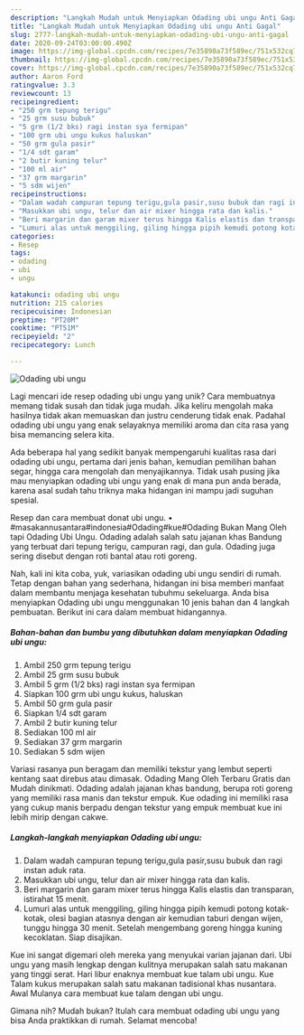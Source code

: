 ```yaml
---
description: "Langkah Mudah untuk Menyiapkan Odading ubi ungu Anti Gagal"
title: "Langkah Mudah untuk Menyiapkan Odading ubi ungu Anti Gagal"
slug: 2777-langkah-mudah-untuk-menyiapkan-odading-ubi-ungu-anti-gagal
date: 2020-09-24T03:00:00.490Z
image: https://img-global.cpcdn.com/recipes/7e35890a73f589ec/751x532cq70/odading-ubi-ungu-foto-resep-utama.jpg
thumbnail: https://img-global.cpcdn.com/recipes/7e35890a73f589ec/751x532cq70/odading-ubi-ungu-foto-resep-utama.jpg
cover: https://img-global.cpcdn.com/recipes/7e35890a73f589ec/751x532cq70/odading-ubi-ungu-foto-resep-utama.jpg
author: Aaron Ford
ratingvalue: 3.3
reviewcount: 13
recipeingredient:
- "250 grm tepung terigu"
- "25 grm susu bubuk"
- "5 grm (1/2 bks) ragi instan sya fermipan"
- "100 grm ubi ungu kukus haluskan"
- "50 grm gula pasir"
- "1/4 sdt garam"
- "2 butir kuning telur"
- "100 ml air"
- "37 grm margarin"
- "5 sdm wijen"
recipeinstructions:
- "Dalam wadah campuran tepung terigu,gula pasir,susu bubuk dan ragi instan aduk rata."
- "Masukkan ubi ungu, telur dan air mixer hingga rata dan kalis."
- "Beri margarin dan garam mixer terus hingga Kalis elastis dan transparan, istirahat 15 menit."
- "Lumuri alas untuk menggiling, giling hingga pipih kemudi potong kotak-kotak, olesi bagian atasnya dengan air kemudian taburi dengan wijen, tunggu hingga 30 menit. Setelah mengembang goreng hingga kuning kecoklatan. Siap disajikan."
categories:
- Resep
tags:
- odading
- ubi
- ungu

katakunci: odading ubi ungu 
nutrition: 215 calories
recipecuisine: Indonesian
preptime: "PT20M"
cooktime: "PT51M"
recipeyield: "2"
recipecategory: Lunch

---
```



![Odading ubi ungu](https://img-global.cpcdn.com/recipes/7e35890a73f589ec/751x532cq70/odading-ubi-ungu-foto-resep-utama.jpg)

Lagi mencari ide resep odading ubi ungu yang unik? Cara membuatnya memang tidak susah dan tidak juga mudah. Jika keliru mengolah maka hasilnya tidak akan memuaskan dan justru cenderung tidak enak. Padahal odading ubi ungu yang enak selayaknya memiliki aroma dan cita rasa yang bisa memancing selera kita.

Ada beberapa hal yang sedikit banyak mempengaruhi kualitas rasa dari odading ubi ungu, pertama dari jenis bahan, kemudian pemilihan bahan segar, hingga cara mengolah dan menyajikannya. Tidak usah pusing jika mau menyiapkan odading ubi ungu yang enak di mana pun anda berada, karena asal sudah tahu triknya maka hidangan ini mampu jadi suguhan spesial.

Resep dan cara membuat donat ubi ungu. • #masakannusantara#indonesia#Odading#kue#Odading Bukan Mang Oleh tapi Odading Ubi Ungu. Odading adalah salah satu jajanan khas Bandung yang terbuat dari tepung terigu, campuran ragi, dan gula. Odading juga sering disebut dengan roti bantal atau roti goreng.


Nah, kali ini kita coba, yuk, variasikan odading ubi ungu sendiri di rumah. Tetap dengan bahan yang sederhana, hidangan ini bisa memberi manfaat dalam membantu menjaga kesehatan tubuhmu sekeluarga. Anda bisa menyiapkan Odading ubi ungu menggunakan 10 jenis bahan dan 4 langkah pembuatan. Berikut ini cara dalam membuat hidangannya.

<!--inarticleads1-->

##### Bahan-bahan dan bumbu yang dibutuhkan dalam menyiapkan Odading ubi ungu:

1. Ambil 250 grm tepung terigu
1. Ambil 25 grm susu bubuk
1. Ambil 5 grm (1/2 bks) ragi instan sya fermipan
1. Siapkan 100 grm ubi ungu kukus, haluskan
1. Ambil 50 grm gula pasir
1. Siapkan 1/4 sdt garam
1. Ambil 2 butir kuning telur
1. Sediakan 100 ml air
1. Sediakan 37 grm margarin
1. Sediakan 5 sdm wijen


Variasi rasanya pun beragam dan memiliki tekstur yang lembut seperti kentang saat direbus atau dimasak. Odading Mang Oleh Terbaru Gratis dan Mudah dinikmati. Odading adalah jajanan khas bandung, berupa roti goreng yang memiliki rasa manis dan tekstur empuk. Kue odading ini memiliki rasa yang cukup manis berpadu dengan tekstur yang empuk membuat kue ini lebih mirip dengan cakwe. 

<!--inarticleads2-->

##### Langkah-langkah menyiapkan Odading ubi ungu:

1. Dalam wadah campuran tepung terigu,gula pasir,susu bubuk dan ragi instan aduk rata.
1. Masukkan ubi ungu, telur dan air mixer hingga rata dan kalis.
1. Beri margarin dan garam mixer terus hingga Kalis elastis dan transparan, istirahat 15 menit.
1. Lumuri alas untuk menggiling, giling hingga pipih kemudi potong kotak-kotak, olesi bagian atasnya dengan air kemudian taburi dengan wijen, tunggu hingga 30 menit. Setelah mengembang goreng hingga kuning kecoklatan. Siap disajikan.


Kue ini sangat digemari oleh mereka yang menyukai varian jajanan dari. Ubi ungu yang masih lengkap dengan kulitnya merupakan salah satu makanan yang tinggi serat. Hari libur enaknya membuat kue talam ubi ungu. Kue Talam kukus merupakan salah satu makanan tadisional khas nusantara. Awal Mulanya cara membuat kue talam dengan ubi ungu. 

Gimana nih? Mudah bukan? Itulah cara membuat odading ubi ungu yang bisa Anda praktikkan di rumah. Selamat mencoba!
